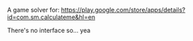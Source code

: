 A game solver for: https://play.google.com/store/apps/details?id=com.sm.calculateme&hl=en

There's no interface so... yea